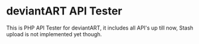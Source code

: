 # deviantART API Tester
This is PHP API Tester for deviantART, it includes all API's up till now, Stash upload is not implemented yet though.
